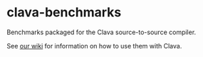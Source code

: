 # clava-benchmarks
Benchmarks packaged for the Clava source-to-source compiler.

See [our wiki](https://github.com/specs-feup/clava/wiki/Benchmarks#benchmark-descriptions) for information on how to use them with Clava.
